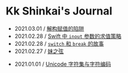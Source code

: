 # Kk Shinkai's Journal

-   2021.03.01 / [解构赋值的陷阱](./2021-03-01-pitfalls-of-destruct/index.html)
-   2021.02.28 / [Swift 中 `inout` 参数的求值策略](./2021-02-28-swift-inout/index.html)
-   2021.02.28 / [`switch` 和 `break` 的故事](./2021-02-28-switch-and-break/index.html)
-   2021.02.27 / [妹之弦](./2021-02-27-immortal-string/index.html)
<!-- -   2021.01.30 / [Expression Problem (1): 从 Pattern Matching 到 Visitor Pattern](./2021-01-30-expression-problem-1/index.html) -->
-   2021.01.01 / [Unicode 字符集与字符编码](./2021-01-01-unicode/index.html)
